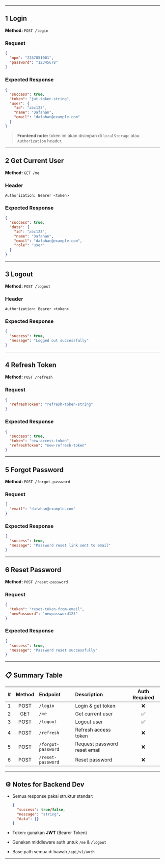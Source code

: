 

---

## 1 Login

**Method:** `POST /login`

### Request

```json
{
  "npm": "2267051001",
  "password": "12345678"
}
```

### Expected Response

```json
{
  "success": true,
  "token": "jwt-token-string",
  "user": {
    "id": "abc123",
    "name": "Dafahan",
    "email": "dafahan@example.com"
  }
}
```

> **Frontend note:** token ini akan disimpan di `localStorage` atau `Authorization` header.

---

## 2 Get Current User

**Method:** `GET /me`

### Header

```
Authorization: Bearer <token>
```

### Expected Response

```json
{
  "success": true,
  "data": {
    "id": "abc123",
    "name": "Dafahan",
    "email": "dafahan@example.com",
    "role": "user"
  }
}
```

---

## 3 Logout

**Method:** `POST /logout`

### Header

```
Authorization: Bearer <token>
```

### Expected Response

```json
{
  "success": true,
  "message": "Logged out successfully"
}
```

---

## 4 Refresh Token

**Method:** `POST /refresh`

### Request

```json
{
  "refreshToken": "refresh-token-string"
}
```

### Expected Response

```json
{
  "success": true,
  "token": "new-access-token",
  "refreshToken": "new-refresh-token"
}
```

---

## 5 Forgot Password

**Method:** `POST /forgot-password`

### Request

```json
{
  "email": "dafahan@example.com"
}
```

### Expected Response

```json
{
  "success": true,
  "message": "Password reset link sent to email"
}
```

---

## 6 Reset Password

**Method:** `POST /reset-password`

### Request

```json
{
  "token": "reset-token-from-email",
  "newPassword": "newpassword123"
}
```

### Expected Response

```json
{
  "success": true,
  "message": "Password reset successfully"
}
```

---


## 📋 Summary Table

|  # | Method | Endpoint           | Description                  | Auth Required |
| -: | :----: | :----------------- | :--------------------------- | :-----------: |
|  1 |  POST  | `/login`           | Login & get token            |       ❌       |
|  2 |   GET  | `/me`              | Get current user             |       ✅       |
|  3 |  POST  | `/logout`          | Logout user                  |       ✅       |
|  4 |  POST  | `/refresh`         | Refresh access token         |       ❌       |
|  5 |  POST  | `/forgot-password` | Request password reset email |       ❌       |
|  6 |  POST  | `/reset-password`  | Reset password               |       ❌       |

---

## ⚙️ Notes for Backend Dev

* Semua response pakai struktur standar:

  ```json
  {
    "success": true/false,
    "message": "string",
    "data": {}
  }
  ```
* Token: gunakan **JWT** (Bearer Token)
* Gunakan middleware auth untuk `/me` & `/logout`
* Base path semua di bawah `/api/v1/auth`

---

